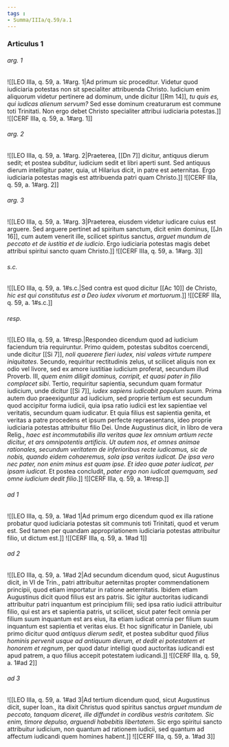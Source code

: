 ```yaml
---
tags : 
- Summa/IIIa/q.59/a.1
---
```


### Articulus 1

###### arg. 1
![[LEO IIIa, q. 59, a. 1#arg. 1|Ad primum sic proceditur. Videtur quod iudiciaria potestas non sit specialiter attribuenda Christo. Iudicium enim aliquorum videtur pertinere ad dominum, unde dicitur [[Rm 14]], *tu quis es, qui iudicas alienum servum?* Sed esse dominum creaturarum est commune toti Trinitati. Non ergo debet Christo specialiter attribui iudiciaria potestas.]]
![[CERF IIIa, q. 59, a. 1#arg. 1]]

###### arg. 2
![[LEO IIIa, q. 59, a. 1#arg. 2|Praeterea, [[Dn 7]] dicitur, antiquus dierum sedit; et postea subditur, iudicium sedit et libri aperti sunt. Sed antiquus dierum intelligitur pater, quia, ut Hilarius dicit, in patre est aeternitas. Ergo iudiciaria potestas magis est attribuenda patri quam Christo.]]
![[CERF IIIa, q. 59, a. 1#arg. 2]]

###### arg. 3
![[LEO IIIa, q. 59, a. 1#arg. 3|Praeterea, eiusdem videtur iudicare cuius est arguere. Sed arguere pertinet ad spiritum sanctum, dicit enim dominus, [[Jn 16]], cum autem venerit ille, scilicet spiritus sanctus, *arguet mundum de peccato et de iustitia et de iudicio*. Ergo iudiciaria potestas magis debet attribui spiritui sancto quam Christo.]]
![[CERF IIIa, q. 59, a. 1#arg. 3]]

###### s.c.
![[LEO IIIa, q. 59, a. 1#s.c.|Sed contra est quod dicitur [[Ac 10]] de Christo, *hic est qui constitutus est a Deo iudex vivorum et mortuorum*.]]
![[CERF IIIa, q. 59, a. 1#s.c.]]

###### resp.
![[LEO IIIa, q. 59, a. 1#resp.|Respondeo dicendum quod ad iudicium faciendum tria requiruntur. Primo quidem, potestas subditos coercendi, unde dicitur [[Si 7]], *noli quaerere fieri iudex, nisi valeas virtute rumpere iniquitates*. Secundo, requiritur rectitudinis zelus, ut scilicet aliquis non ex odio vel livore, sed ex amore iustitiae iudicium proferat, secundum illud Proverb. III, *quem enim diligit dominus, corripit, et quasi pater in filio complacet sibi*. Tertio, requiritur sapientia, secundum quam formatur iudicium, unde dicitur [[Si 7]], *iudex sapiens iudicabit populum suum*. Prima autem duo praeexiguntur ad iudicium, sed proprie tertium est secundum quod accipitur forma iudicii, quia ipsa ratio iudicii est lex sapientiae vel veritatis, secundum quam iudicatur. Et quia filius est sapientia genita, et veritas a patre procedens et ipsum perfecte repraesentans, ideo proprie iudiciaria potestas attribuitur filio Dei. Unde Augustinus dicit, in libro de vera Relig., *haec est incommutabilis illa veritas quae lex omnium artium recte dicitur, et ars omnipotentis artificis. Ut autem nos, et omnes animae rationales, secundum veritatem de inferioribus recte iudicamus, sic de nobis, quando eidem cohaeremus, sola ipsa veritas iudicat. De ipsa vero nec pater, non enim minus est quam ipse. Et ideo quae pater iudicat, per ipsam iudicat*. Et postea concludit, *pater ergo non iudicat quemquam, sed omne iudicium dedit filio*.]]
![[CERF IIIa, q. 59, a. 1#resp.]]

###### ad 1
![[LEO IIIa, q. 59, a. 1#ad 1|Ad primum ergo dicendum quod ex illa ratione probatur quod iudiciaria potestas sit communis toti Trinitati, quod et verum est. Sed tamen per quandam appropriationem iudiciaria potestas attribuitur filio, ut dictum est.]]
![[CERF IIIa, q. 59, a. 1#ad 1]]

###### ad 2
![[LEO IIIa, q. 59, a. 1#ad 2|Ad secundum dicendum quod, sicut Augustinus dicit, in VI de Trin., patri attribuitur aeternitas propter commendationem principii, quod etiam importatur in ratione aeternitatis. Ibidem etiam Augustinus dicit quod filius est ars patris. Sic igitur auctoritas iudicandi attribuitur patri inquantum est principium filii; sed ipsa ratio iudicii attribuitur filio, qui est ars et sapientia patris, ut scilicet, sicut pater fecit omnia per filium suum inquantum est ars eius, ita etiam iudicat omnia per filium suum inquantum est sapientia et veritas eius. Et hoc significatur in Daniele, ubi primo dicitur quod *antiquus dierum sedit*, et postea subditur quod *filius hominis pervenit usque ad antiquum dierum, et dedit ei potestatem et honorem et regnum*, per quod datur intelligi quod auctoritas iudicandi est apud patrem, a quo filius accepit potestatem iudicandi.]]
![[CERF IIIa, q. 59, a. 1#ad 2]]

###### ad 3
![[LEO IIIa, q. 59, a. 1#ad 3|Ad tertium dicendum quod, sicut Augustinus dicit, super Ioan., ita dixit Christus quod spiritus sanctus *arguet mundum de peccato, tanquam diceret, ille diffundet in cordibus vestris caritatem. Sic enim, timore depulso, arguendi habebitis libertatem*. Sic ergo spiritui sancto attribuitur iudicium, non quantum ad rationem iudicii, sed quantum ad affectum iudicandi quem homines habent.]]
![[CERF IIIa, q. 59, a. 1#ad 3]]


